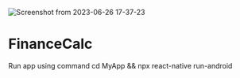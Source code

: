 ![Screenshot from 2023-06-26 17-37-23](https://github.com/khushboosharma297/FinanceCalc/assets/46857224/71e64cdf-36c4-4a92-8fbb-7fc15079bb9b)
# FinanceCalc
Run app using command cd MyApp && npx react-native run-android 
